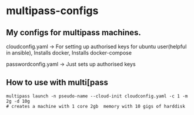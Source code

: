 # multipass-configs
## My configs for multipass machines.
cloudconfig.yaml -> For setting up authorised keys for ubuntu user(helpful in ansible), Installs docker, Installs docker-compose
                     
passwordconfig.yaml  -> Just sets up authorised keys
## How to use with multi[pass
```
multipass launch -n pseudo-name --cloud-init cloudconfig.yaml -c 1 -m 2g -d 10g 
# creates a machine with 1 core 2gb  memory with 10 gigs of harddisk
``` 
